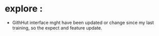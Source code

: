 # explore :
 - GithHut interface mght have been updated or change since my last training, so the expect and feature update.
